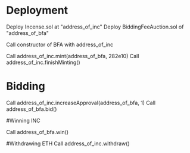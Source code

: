 # Deployment

Deploy Incense.sol at "address_of_inc"
Deploy BiddingFeeAuction.sol of "address_of_bfa"

Call constructor of BFA with address_of_inc

Call address_of_inc.mint(address_of_bfa, 282e10)
Call address_of_inc.finishMinting()

# Bidding

Call address_of_inc.increaseApproval(address_of_bfa, 1)
Call address_of_bfa.bid()

#Winning INC

Call address_of_bfa.win()

#Withdrawing ETH
Call address_of_inc.withdraw()
